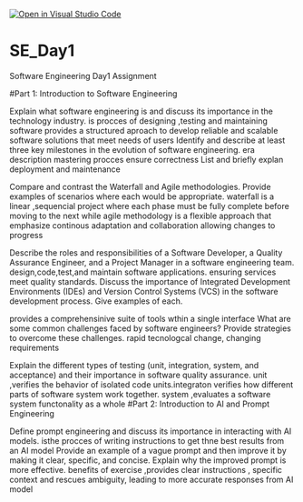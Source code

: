 [![Open in Visual Studio Code](https://classroom.github.com/assets/open-in-vscode-2e0aaae1b6195c2367325f4f02e2d04e9abb55f0b24a779b69b11b9e10269abc.svg)](https://classroom.github.com/online_ide?assignment_repo_id=18367826&assignment_repo_type=AssignmentRepo)
# SE_Day1
Software Engineering Day1 Assignment

#Part 1: Introduction to Software Engineering

Explain what software engineering is and discuss its importance in the technology industry.
is procces of designing ,testing and maintaining software
provides a structured aproach to develop reliable and scalable software solutions that meet needs of users
Identify and describe at least three key milestones in the evolution of software engineering.
era description
mastering procces ensure correctness
List and briefly explan deployment and maintenance

Compare and contrast the Waterfall and Agile methodologies. Provide examples of scenarios where each would be appropriate.
waterfall is a linear ,sequencial project where each phase must be fully complete before moving to the next while agile methodology is a flexible approach that emphasize continous adaptation and collaboration allowing changes to progress

Describe the roles and responsibilities of a Software Developer, a Quality Assurance Engineer, and a Project Manager in a software engineering team.
design,code,test,and maintain software applications.
ensuring services meet quality standards.
Discuss the importance of Integrated Development Environments (IDEs) and Version Control Systems (VCS) in the software development process. Give examples of each.

provides a comprehensinive suite of tools wthin a single interface
What are some common challenges faced by software engineers? Provide strategies to overcome these challenges.
rapid tecnologcal change, changing requirements

Explain the different types of testing (unit, integration, system, and acceptance) and their importance in software quality assurance.
unit ,verifies the behavior of isolated code units.integraton verifies how different parts of software system work together.
system ,evaluates a software system functonality as a whole
#Part 2: Introduction to AI and Prompt Engineering


Define prompt engineering and discuss its importance in interacting with AI models.
isthe procces of writing instructions to get thne best results from an AI model
Provide an example of a vague prompt and then improve it by making it clear, specific, and concise. Explain why the improved prompt is more effective.
benefits of exercise ,provides clear instructions , specific  context and rescues ambiguity, leading to more accurate responses from AI model
